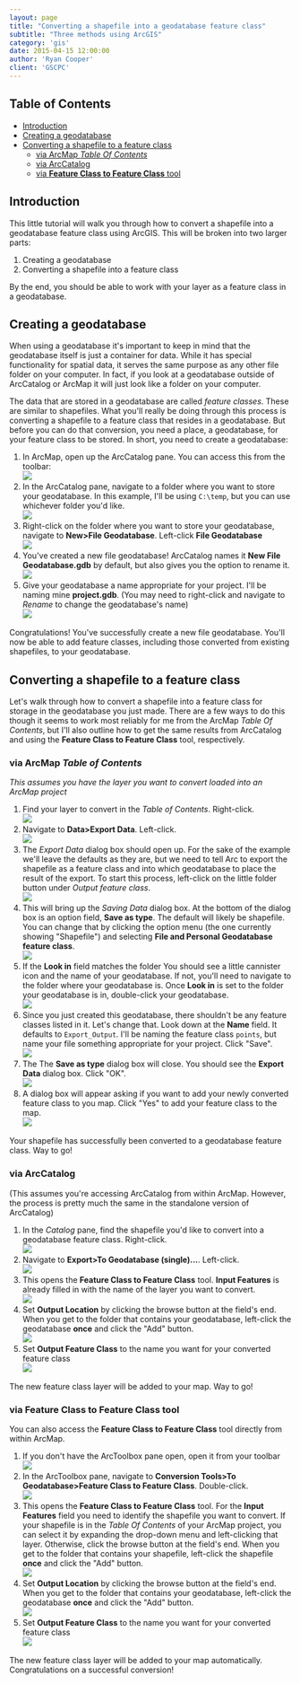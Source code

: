 ```yaml
---
layout: page
title: "Converting a shapefile into a geodatabase feature class"
subtitle: "Three methods using ArcGIS"
category: 'gis'
date: 2015-04-15 12:00:00
author: 'Ryan Cooper'
client: 'GSCPC'
---
```


## Table of Contents

- [Introduction](#introduction)
- [Creating a geodatabase](#creating-a-geodatabase)
- [Converting a shapefile to a feature class](#converting-a-shapefile-to-a-feature-class)
	- [via ArcMap *Table Of Contents*](#via-arcmap-table-of-contents)
	- [via ArcCatalog](#via-arccatalog)
	- [via **Feature Class to Feature Class** tool](#via-feature-class-to-feature-class-tool)

## Introduction

This little tutorial will walk you through how to convert a shapefile into a geodatabase feature class using ArcGIS. This will be broken into two larger parts:

1. Creating a geodatabase
2. Converting a shapefile into a feature class

By the end, you should be able to work with your layer as a feature class in a geodatabase.

## Creating a geodatabase

When using a geodatabase it's important to keep in mind that the geodatabase itself is just a container for data. While it has special functionality for spatial data, it serves the same purpose as any other file folder on your computer. In fact, if you look at a geodatabase outside of ArcCatalog or ArcMap it will just look like a folder on your computer.

The data that are stored in a geodatabase are called *feature classes*. These are similar to shapefiles. What you'll really be doing through this process is converting a shapefile to a feature class that resides in a geodatabase. But before you can do that conversion, you need a place, a geodatabase, for your feature class to be stored. In short, you need to create a geodatabase:

1. In ArcMap, open up the ArcCatalog pane. You can access this from the toolbar:<br>
![](http://i1368.photobucket.com/albums/ag172/gscplanning/shp2gdb/catalog1_zpsvqaybzkr.jpg)
2. In the ArcCatalog pane, navigate to a folder where you want to store your geodatabase. In this example, I'll be using `C:\temp`, but you can use whichever folder you'd like.<br>![](http://i1368.photobucket.com/albums/ag172/gscplanning/shp2gdb/catalog2_zpssjdt66gm.jpg)
3. Right-click on the folder where you want to store your geodatabase, navigate to **New>File Geodatabase**. Left-click **File Geodatabase**<br>![](http://i1368.photobucket.com/albums/ag172/gscplanning/shp2gdb/catalog3_zpsfuqq3n14.jpg)
4. You've created a new file geodatabase! ArcCatalog names it **New File Geodatabase.gdb** by default, but also gives you the option to rename it. <br>![](http://i1368.photobucket.com/albums/ag172/gscplanning/shp2gdb/catalog4_zpsoey15fy7.jpg)
5. Give your geodatabase a name appropriate for your project. I'll be naming mine **project.gdb**. (You may need to right-click and navigate to *Rename* to change the geodatabase's name)<br>![](http://i1368.photobucket.com/albums/ag172/gscplanning/shp2gdb/catalog5_zpswfxj2jrt.jpg)

Congratulations! You've successfully create a new file geodatabase. You'll now be able to add feature classes, including those converted from existing shapefiles, to your geodatabase.

## Converting a shapefile to a feature class

Let's walk through how to convert a shapefile into a feature class for storage in the  geodatabase you just made. There are a few ways to do this though it seems to work most reliably for me from the ArcMap *Table Of Contents*, but I'll also outline how to get the same results from ArcCatalog and using the **Feature Class to Feature Class** tool, respectively.

### via ArcMap *Table of Contents*
*This assumes you have the layer you want to convert loaded into an ArcMap project*

1. Find your layer to convert in the *Table of Contents*. Right-click.<br>![](http://i1368.photobucket.com/albums/ag172/gscplanning/shp2gdb/arcmap1_zpseajn9oel.jpg)
2. Navigate to **Data>Export Data**. Left-click.<br>![](http://i1368.photobucket.com/albums/ag172/gscplanning/shp2gdb/arcmap2_zpsb6x6gx3y.jpg)
3. The *Export Data* dialog box should open up. For the sake of the example we'll leave the defaults as they are, but we need to tell Arc to export the shapefile as a feature class and into which geodatabase to place the result of the export. To start this process, left-click on the little folder button under *Output feature class*.<br>![](http://i1368.photobucket.com/albums/ag172/gscplanning/shp2gdb/arcmap3_zpsa2zfjved.jpg)
4. This will bring up the *Saving Data* dialog box. At the bottom of the dialog box is an option field, **Save as type**. The default will likely be shapefile. You can change that by clicking the option menu (the one currently showing "Shapefile") and selecting **File and Personal Geodatabase feature class**.<br>![](http://i1368.photobucket.com/albums/ag172/gscplanning/shp2gdb/arcmap4_zpsrtzedwf1.jpg)
5. If the **Look in** field matches the folder You should see a little cannister icon and the name of your geodatabase. If not, you'll need to navigate to the folder where your geodatabase is. Once **Look in** is set to the folder your geodatabase is in, double-click your geodatabase.<br>![](http://i1368.photobucket.com/albums/ag172/gscplanning/shp2gdb/arcmap5_zpsq5grg16b.jpg)
6. Since you just created this geodatabase, there shouldn't be any feature classes listed in it. Let's change that. Look down at the **Name** field. It defaults to `Export_Output`. I'll be naming the feature class `points`, but name your file something appropriate for your project. Click "Save".<br>![](http://i1368.photobucket.com/albums/ag172/gscplanning/shp2gdb/arcmap6_zpsgmzu0xiq.jpg)
7. The The **Save as type** dialog box will close. You should see the **Export Data** dialog box. Click "OK".<br>![](http://i1368.photobucket.com/albums/ag172/gscplanning/shp2gdb/arcmap7_zpslzhjcpch.jpg)
8. A dialog box will appear asking if you want to add your newly converted feature class to you map. Click "Yes" to add your feature class to the map.<br>![](http://i1368.photobucket.com/albums/ag172/gscplanning/shp2gdb/arcmap8_zpsms74dbn8.jpg)

Your shapefile has successfully been converted to a geodatabase feature class. Way to go!

### via ArcCatalog

(This assumes you're accessing ArcCatalog from within ArcMap. However, the process is pretty much the same in the standalone version of ArcCatalog)

1. In the *Catalog* pane, find the shapefile you'd like to convert into a geodatabase feature class. Right-click.<br>![](http://i1368.photobucket.com/albums/ag172/gscplanning/shp2gdb/catalog6_zpssjubm7el.jpg)
2. Navigate to **Export>To Geodatabase (single)...**. Left-click.<br>![](http://i1368.photobucket.com/albums/ag172/gscplanning/shp2gdb/catalog7_zpsxhur8gue.jpg)
3. This opens the **Feature Class to Feature Class** tool. **Input Features** is already filled in with the name of the layer you want to convert.<br>![](http://i1368.photobucket.com/albums/ag172/gscplanning/shp2gdb/fc1_zpsqu63el7v.jpg)
4. Set **Output Location** by clicking the browse button at the field's end. When you get to the folder that contains your geodatabase, left-click the geodatabase **once** and click the "Add" button.<br>![](http://i1368.photobucket.com/albums/ag172/gscplanning/shp2gdb/fc2_zpszq5bxhsf.jpg)
5. Set **Output Feature Class** to the name you want for your converted feature class<br>![](http://i1368.photobucket.com/albums/ag172/gscplanning/shp2gdb/fc3_zpsqgzkbrts.jpg)

The new feature class layer will be added to your map. Way to go!

### via **Feature Class to Feature Class** tool

You can also access the **Feature Class to Feature Class** tool directly from within ArcMap.

1. If you don't have the ArcToolbox pane open, open it from your toolbar<br>![](http://i1368.photobucket.com/albums/ag172/gscplanning/shp2gdb/fc4_zps2fb6w7xs.jpg)
2. In the ArcToolbox pane, navigate to **Conversion Tools>To Geodatabase>Feature Class to Feature Class**. Double-click.<br>![](http://i1368.photobucket.com/albums/ag172/gscplanning/shp2gdb/fc5_zpss0qnbcmd.jpg)
3. This opens the **Feature Class to Feature Class** tool. For the **Input Features** field you need to identify the shapefile you want to convert. If your shapefile is in the *Table Of Contents* of your ArcMap project, you can select it by expanding the drop-down menu and left-clicking that layer. Otherwise, click the browse button at the field's end. When you get to the folder that contains your shapefile, left-click the shapefile **once** and click the "Add" button.<br>![](http://i1368.photobucket.com/albums/ag172/gscplanning/shp2gdb/fc8_zpslspu7lat.jpg)
4. Set **Output Location** by clicking the browse button at the field's end. When you get to the folder that contains your geodatabase, left-click the geodatabase **once** and click the "Add" button.<br>![](http://i1368.photobucket.com/albums/ag172/gscplanning/shp2gdb/fc2_zpszq5bxhsf.jpg)
5. Set **Output Feature Class** to the name you want for your converted feature class<br>![](http://i1368.photobucket.com/albums/ag172/gscplanning/shp2gdb/fc3_zpsqgzkbrts.jpg)

The new feature class layer will be added to your map automatically. Congratulations on a successful conversion!